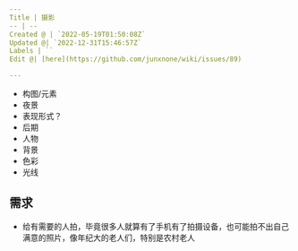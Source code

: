 ```yaml
---
Title | 摄影
-- | --
Created @ | `2022-05-19T01:50:08Z`
Updated @| `2022-12-31T15:46:57Z`
Labels | ``
Edit @| [here](https://github.com/junxnone/wiki/issues/89)

---
```

- 构图/元素
- 夜景
- 表现形式？
- 后期
- 人物
- 背景
- 色彩
- 光线

## 需求

- 给有需要的人拍，毕竟很多人就算有了手机有了拍摄设备，也可能拍不出自己满意的照片，像年纪大的老人们，特别是农村老人
